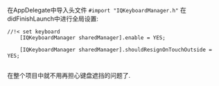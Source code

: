  在AppDelegate中导入头文件  `#import "IQKeyboardManager.h"`
在didFinishLaunch中进行全局设置:    

```  
//!< set keyboard
    [IQKeyboardManager sharedManager].enable = YES;
    
    [IQKeyboardManager sharedManager].shouldResignOnTouchOutside = YES;  
      
```   

在整个项目中就不用再担心键盘遮挡的问题了.